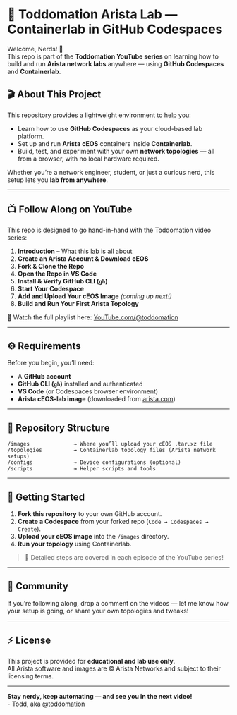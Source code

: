 # 🧠 Toddomation Arista Lab — Containerlab in GitHub Codespaces

Welcome, Nerds! 👋  
This repo is part of the **Toddomation YouTube series** on learning how to build and run **Arista network labs** anywhere — using **GitHub Codespaces** and **Containerlab**.

## 🎬 About This Project

This repository provides a lightweight environment to help you:
- Learn how to use **GitHub Codespaces** as your cloud-based lab platform.
- Set up and run **Arista cEOS** containers inside **Containerlab**.
- Build, test, and experiment with your own **network topologies** — all from a browser, with no local hardware required.

Whether you’re a network engineer, student, or just a curious nerd, this setup lets you **lab from anywhere**.

---

## 📺 Follow Along on YouTube

This repo is designed to go hand-in-hand with the Toddomation video series:

1. **Introduction** – What this lab is all about  
2. **Create an Arista Account & Download cEOS**  
3. **Fork & Clone the Repo**  
4. **Open the Repo in VS Code**  
5. **Install & Verify GitHub CLI (`gh`)**  
6. **Start Your Codespace**  
7. **Add and Upload Your cEOS Image** *(coming up next!)*  
8. **Build and Run Your First Arista Topology**

🎥 Watch the full playlist here: [YouTube.com/@toddomation](https://www.youtube.com/@toddomation)

---

## ⚙️ Requirements

Before you begin, you’ll need:
- A **GitHub account**
- **GitHub CLI (`gh`)** installed and authenticated
- **VS Code** (or Codespaces browser environment)
- **Arista cEOS-lab image** (downloaded from [arista.com](https://www.arista.com))

---

## 📂 Repository Structure
```
/images              → Where you’ll upload your cEOS .tar.xz file
/topologies          → Containerlab topology files (Arista network setups)
/configs             → Device configurations (optional)
/scripts             → Helper scripts and tools
```
---

## 🚀 Getting Started

1. **Fork this repository** to your own GitHub account.  
2. **Create a Codespace** from your forked repo (`Code → Codespaces → Create`).  
3. **Upload your cEOS image** into the `/images` directory.  
4. **Run your topology** using Containerlab.  

> 🧩 Detailed steps are covered in each episode of the YouTube series!

---

## 💬 Community

If you’re following along, drop a comment on the videos — let me know how your setup is going, or share your own topologies and tweaks!

---

## ⚡ License

This project is provided for **educational and lab use only**.  
All Arista software and images are © Arista Networks and subject to their licensing terms.

---

**Stay nerdy, keep automating — and see you in the next video!**  
\- Todd, aka [@toddomation](https://www.youtube.com/@toddomation)